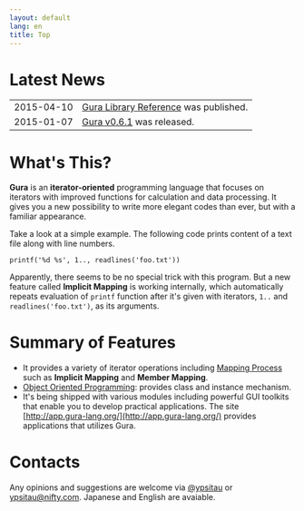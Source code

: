 ```yaml
---
layout: default
lang: en
title: Top
---
```


# Latest News

<table>

<tr><td style="white-space:nowrap">2015-04-10</td><td>
<a href="library-reference/index.html">Gura Library Reference</a> was published.
</td></tr>

<tr><td style="white-space:nowrap">2015-01-07</td><td>
<a href="Download.html">Gura v0.6.1</a> was released.
</td></tr>

<!--
<tr><td style="white-space:nowrap">2014-11-20</td><td>
Stopped providing Gura v0.6.0 due to a bug that
Gura Shot, one of its applications, doesn't work well with it.
</td></tr>

<tr><td style="white-space:nowrap">2014-11-03</td><td>
Gura v0.6.0 was released.
</td></tr>

<tr><td style="white-space:nowrap">2014-08-26</td><td>
I've began using Twitter account
<a href="https://twitter.com/ypsitau">@ypsitau</a>.
Feel free to contact me when you have any questions and opinions about Gura.
Japanese and English are avaiable.
</td></tr>

<tr><td style="white-space:nowrap">2014-08-25</td><td>
I made a presentation about Gura at <a href="http://ll.jus.or.jp/2014/">LL Diver</a>,
a conference concerning light-weight language, on Aug 23rd in Tokyo.
Presentation material is available
<a href="Documents.html#presentation">here</a>.
Thank you for attending the presentation.
</td></tr>

<tr><td style="white-space:nowrap">2014-08-25</td><td>
8 月 23 日にお台場日本未来科学館で行われた軽量プログラミング言語カンファレンス
<a href="http://ll.jus.or.jp/2014/">LL Diver</a> にて
Gura のプレゼンテーションを行いました。発表資料は
<a href="Documents.html#presentation">こちら</a>。
参加者のみなさん、ありがとうございました。
</td></tr>

<tr><td style="white-space:nowrap">2014-07-10</td><td>
Gura v0.5.2 was released.
</td></tr>
-->

</table>


# What's This?

**Gura** is an **iterator-oriented** programming language
that focuses on iterators with improved functions for calculation and data processing.
It gives you a new possibility to write more elegant codes than ever,
but with a familiar appearance.

Take a look at a simple example.
The following code prints content of a text file along with line numbers.

    printf('%d %s', 1.., readlines('foo.txt'))

Apparently, there seems to be no special trick with this program.
But a new feature called **Implicit Mapping** is working internally,
which automatically repeats evaluation of `printf` function
after it's given with iterators, `1..` and `readlines('foo.txt')`, as its arguments.

# Summary of Features

* It provides a variety of iterator operations including [Mapping Process](documents/Mapping-Process.html)
  such as **Implicit Mapping** and **Member Mapping**.
* [Object Oriented Programming](documents/Object-Oriented-Programming.html):
  provides class and instance mechanism.
* It's being shipped with various modules including powerful GUI toolkits
  that enable you to develop practical applications.
  The site [http://app.gura-lang.org/](http://app.gura-lang.org/) provides
  applications that utilizes Gura.

# Contacts

Any opinions and suggestions are welcome via
[@ypsitau](https://twitter.com/ypsitau) or
[ypsitau@nifty.com](mailto:ypsitau@nifty.com).
Japanese and English are avaiable.
